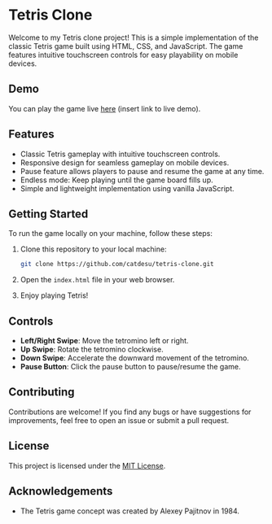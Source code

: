 # Tetris Clone

Welcome to my Tetris clone project! This is a simple implementation of the classic Tetris game built using HTML, CSS, and JavaScript. The game features intuitive touchscreen controls for easy playability on mobile devices.

## Demo

You can play the game live [here](#) (insert link to live demo).

## Features

- Classic Tetris gameplay with intuitive touchscreen controls.
- Responsive design for seamless gameplay on mobile devices.
- Pause feature allows players to pause and resume the game at any time.
- Endless mode: Keep playing until the game board fills up.
- Simple and lightweight implementation using vanilla JavaScript.

## Getting Started

To run the game locally on your machine, follow these steps:

1. Clone this repository to your local machine:

    ```bash
    git clone https://github.com/catdesu/tetris-clone.git
    ```

2. Open the `index.html` file in your web browser.

3. Enjoy playing Tetris!

## Controls

- **Left/Right Swipe**: Move the tetromino left or right.
- **Up Swipe**: Rotate the tetromino clockwise.
- **Down Swipe**: Accelerate the downward movement of the tetromino.
- **Pause Button**: Click the pause button to pause/resume the game.

## Contributing

Contributions are welcome! If you find any bugs or have suggestions for improvements, feel free to open an issue or submit a pull request.

## License

This project is licensed under the [MIT License](LICENSE).

## Acknowledgements

- The Tetris game concept was created by Alexey Pajitnov in 1984.
